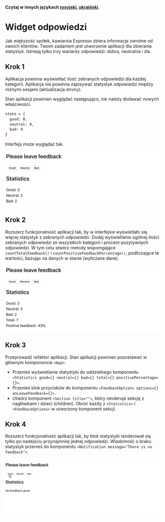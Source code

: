 **Czytaj w innych językach [rosyjski](README.md), [ukraiński](README.ua.md).**

# Widget odpowiedzi

Jak większość spółek, kawiarnia Expresso zbiera informacje zwrotne od swoich
klientów. Twoim zadaniem jest utworzenie aplikacji dla zbierania statystyk.
Istnieją tylko trzy warianty odpowiedzi: dobra, neutralna i zła.

## Krok 1

Aplikacja powinna wyświetlać ilość zebranych odpowiedzi dla każdej kategorii.
Aplikacja nie powinna zapisywać statystyk odpowiedzi między różnymi sesjami
(aktualizacja strony).

Stan aplikacji powinien wyglądać następująco, nie należy dodawać nowych
właściwości.

```bash
state = {
  good: 0,
  neutral: 0,
  bad: 0
}
```

Interfejs może wyglądać tak.

![preview](./mockup/step-1.png)

## Krok 2

Rozszerz funkcjonalność aplikacji tak, by w interfejsie wyświetlało się więcej
statystyk z zebranych odpowiedzi. Dodaj wyświetlanie ogólnej ilości zebranych
odpowiedzi ze wszystkich kategorii i procent pozytywnych odpowiedzi. W tym celu
stwórz metody wspomgające `countTotalFeedback()` i
`countPositiveFeedbackPercentage()`, podliczające te wartości, bazując na danych
w stanie (wyliczane dane).

![preview](./mockup/step-2.png)

## Krok 3

Przeprowadź refaktor aplikacji. Stan aplikacji powinien pozostawać w głównym
komponencie `<App>`.

- Przenieś wyświetlanie statystyki do oddzielnego komponentu
  `<Statistics good={} neutral={} bad={} total={} positivePercentage={}>`.
- Przenieś blok przycisków do komponentu
  `<FeedbackOptions options={} onLeaveFeedback={}>`.
- Utwórz komponent `<Section title="">`, który renderuje sekcję z nagłówkami i
  dzieci (children). Obróć każdy z `<Statistics>` i `<FeedbackOptions>` w
  utworzony komponent sekcji.

## Krok 4

Rozszerz funkcjonalność aplikacji tak, by blok statystyki renderował się tylko
po nadejściu przynajmniej jednej odpowiedzi. Wiadomość o braku statystyk
przenieś do komponentu `<Notification message="There is no feedback">`.

![preview](./mockup/preview.gif)
